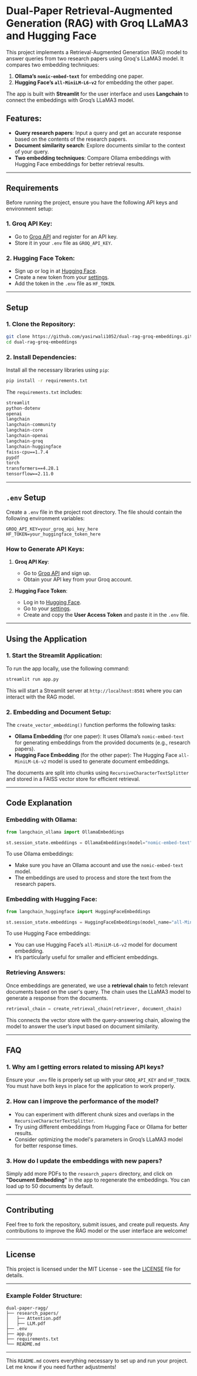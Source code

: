 

# Dual-Paper Retrieval-Augmented Generation (RAG) with Groq LLaMA3 and Hugging Face

This project implements a Retrieval-Augmented Generation (RAG) model to answer queries from two research papers using Groq's LLaMA3 model. It compares two embedding techniques:

1. **Ollama’s `nomic-embed-text`** for embedding one paper.
2. **Hugging Face’s `all-MiniLM-L6-v2`** for embedding the other paper.

The app is built with **Streamlit** for the user interface and uses **Langchain** to connect the embeddings with Groq’s LLaMA3 model.

## Features:
- **Query research papers**: Input a query and get an accurate response based on the contents of the research papers.
- **Document similarity search**: Explore documents similar to the context of your query.
- **Two embedding techniques**: Compare Ollama embeddings with Hugging Face embeddings for better retrieval results.

---

## Requirements

Before running the project, ensure you have the following API keys and environment setup:

### 1. **Groq API Key**:
   - Go to [Groq API](https://groq.com/) and register for an API key.
   - Store it in your `.env` file as `GROQ_API_KEY`.

### 2. **Hugging Face Token**:
   - Sign up or log in at [Hugging Face](https://huggingface.co/).
   - Create a new token from your [settings](https://huggingface.co/settings/tokens).
   - Add the token in the `.env` file as `HF_TOKEN`.

---

## Setup

### 1. **Clone the Repository**:

```bash
git clone https://github.com/yasirwali1052/dual-rag-groq-embeddings.git
cd dual-rag-groq-embeddings
```

### 2. **Install Dependencies**:

Install all the necessary libraries using `pip`:

```bash
pip install -r requirements.txt
```

The `requirements.txt` includes:

```txt
streamlit
python-dotenv
openai
langchain
langchain-community
langchain-core
langchain-openai
langchain-groq
langchain-huggingface
faiss-cpu==1.7.4
pypdf
torch
transformers==4.28.1
tensorflow==2.11.0
```

---

## `.env` Setup

Create a `.env` file in the project root directory. The file should contain the following environment variables:

```env
GROQ_API_KEY=your_groq_api_key_here
HF_TOKEN=your_huggingface_token_here
```

### **How to Generate API Keys**:

1. **Groq API Key**:
   - Go to [Groq API](https://groq.com/) and sign up.
   - Obtain your API key from your Groq account.

2. **Hugging Face Token**:
   - Log in to [Hugging Face](https://huggingface.co/).
   - Go to your [settings](https://huggingface.co/settings/tokens).
   - Create and copy the **User Access Token** and paste it in the `.env` file.

---

## Using the Application

### 1. **Start the Streamlit Application**:

To run the app locally, use the following command:

```bash
streamlit run app.py
```

This will start a Streamlit server at `http://localhost:8501` where you can interact with the RAG model.

### 2. **Embedding and Document Setup**:

The `create_vector_embedding()` function performs the following tasks:

- **Ollama Embedding** (for one paper): It uses Ollama’s `nomic-embed-text` for generating embeddings from the provided documents (e.g., research papers).
- **Hugging Face Embedding** (for the other paper): The Hugging Face `all-MiniLM-L6-v2` model is used to generate document embeddings.

The documents are split into chunks using `RecursiveCharacterTextSplitter` and stored in a FAISS vector store for efficient retrieval.

---

## Code Explanation

### **Embedding with Ollama**:

```python
from langchain_ollama import OllamaEmbeddings

st.session_state.embeddings = OllamaEmbeddings(model="nomic-embed-text")
```

To use Ollama embeddings:
- Make sure you have an Ollama account and use the `nomic-embed-text` model.
- The embeddings are used to process and store the text from the research papers.

### **Embedding with Hugging Face**:

```python
from langchain_huggingface import HuggingFaceEmbeddings

st.session_state.embeddings = HuggingFaceEmbeddings(model_name="all-MiniLM-L6-v2")
```

To use Hugging Face embeddings:
- You can use Hugging Face’s `all-MiniLM-L6-v2` model for document embedding.
- It’s particularly useful for smaller and efficient embeddings.

### **Retrieving Answers**:

Once embeddings are generated, we use a **retrieval chain** to fetch relevant documents based on the user's query. The chain uses the LLaMA3 model to generate a response from the documents.

```python
retrieval_chain = create_retrieval_chain(retriever, document_chain)
```

This connects the vector store with the query-answering chain, allowing the model to answer the user’s input based on document similarity.

---

## FAQ

### **1. Why am I getting errors related to missing API keys?**

Ensure your `.env` file is properly set up with your `GROQ_API_KEY` and `HF_TOKEN`. You must have both keys in place for the application to work properly.

### **2. How can I improve the performance of the model?**

- You can experiment with different chunk sizes and overlaps in the `RecursiveCharacterTextSplitter`.
- Try using different embeddings from Hugging Face or Ollama for better results.
- Consider optimizing the model's parameters in Groq’s LLaMA3 model for better response times.

### **3. How do I update the embeddings with new papers?**

Simply add more PDFs to the `research_papers` directory, and click on **"Document Embedding"** in the app to regenerate the embeddings. You can load up to 50 documents by default.

---

## Contributing

Feel free to fork the repository, submit issues, and create pull requests. Any contributions to improve the RAG model or the user interface are welcome!

---

## License

This project is licensed under the MIT License - see the [LICENSE](LICENSE) file for details.

---

### Example Folder Structure:

```
dual-paper-ragg/
├── research_papers/
│   ├── Attention.pdf
│   ├── LLM.pdf
├── .env
├── app.py
├── requirements.txt
└── README.md
```

---

This `README.md` covers everything necessary to set up and run your project. Let me know if you need further adjustments!
